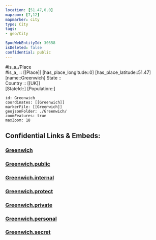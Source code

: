 ```yaml
---
location: [51.47,0.0] 
mapzoom: [7,12] 
mapmarker: city 
type: City
tags:
- geo/City

SpocWebEntityId: 30558
isDeleted: false
confidential: public
---
```


#is_a_/Place  
#is_a_ :: [[Place]] 
[has_place_longitude::0] 
[has_place_latitude::51.47] 
[name::Greenwich] 
State ::  
Country :: [[UK]]  
[StateId::] 
[Population::] 



```leaflet
id: Greenwich
coordinates: [[Greenwich]] 
markerFile: [[Greenwich]] 
geojsonFolder: ./Greenwich/
zoomFeatures: true 
maxZoom: 18
```


## Confidential Links & Embeds: 

### [Greenwich](/_Standards/Earth/Continent/Europe/Europe~North/UK/England/Regions~England/London,Greater/cities~GreaterLondon/Greenwich.md) 

### [Greenwich.public](/_public/Earth/Continent/Europe/Europe~North/UK/England/Regions~England/London,Greater/cities~GreaterLondon/Greenwich.public.md) 

### [Greenwich.internal](/_internal/Earth/Continent/Europe/Europe~North/UK/England/Regions~England/London,Greater/cities~GreaterLondon/Greenwich.internal.md) 

### [Greenwich.protect](/_protect/Earth/Continent/Europe/Europe~North/UK/England/Regions~England/London,Greater/cities~GreaterLondon/Greenwich.protect.md) 

### [Greenwich.private](/_private/Earth/Continent/Europe/Europe~North/UK/England/Regions~England/London,Greater/cities~GreaterLondon/Greenwich.private.md) 

### [Greenwich.personal](/_personal/Earth/Continent/Europe/Europe~North/UK/England/Regions~England/London,Greater/cities~GreaterLondon/Greenwich.personal.md) 

### [Greenwich.secret](/_secret/Earth/Continent/Europe/Europe~North/UK/England/Regions~England/London,Greater/cities~GreaterLondon/Greenwich.secret.md)

